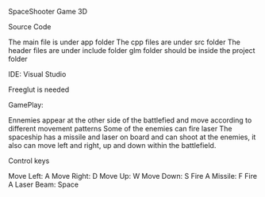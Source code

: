 SpaceShooter Game 3D

Source Code

 The main file is under app folder
 The cpp files are under src folder
 The header files are under include folder
 glm folder should be inside the project folder

IDE: Visual Studio

 Freeglut is needed 


 GamePlay:

 Ennemies appear at the other side of the battlefied and move
 according to different movement patterns
 Some of the enemies can fire laser
 The spaceship has a missile and laser on board and can shoot at
 the enemies, it also can move left and right, up and down within
 the battlefield.


 Control keys

 Move Left:			    A
 Move Right:			D
 Move Up:				W
 Move Down:			    S
 Fire A Missile:		F
 Fire A Laser Beam:	    Space